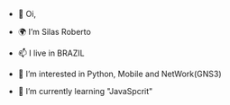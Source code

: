 - 👋 Oi,

- 🌍 I’m Silas Roberto
- 📫 I live in BRAZIL
- 👀 I’m interested in Python, Mobile and NetWork(GNS3)
- 🌱 I’m currently learning "JavaSpcrit"

<!---
RobertoSilas/RobertoSilas is a ✨ special ✨ repository because its `README.md` (this file) appears on your GitHub profile.
You can click the Preview link to take a look at your changes.
--->

